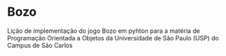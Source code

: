 # Bozo
Lição de implementação do jogo Bozo em pyhton para a matéria de Programação Orientada a Objetos da Universidade de São Paulo (USP) do Campus de São Carlos
